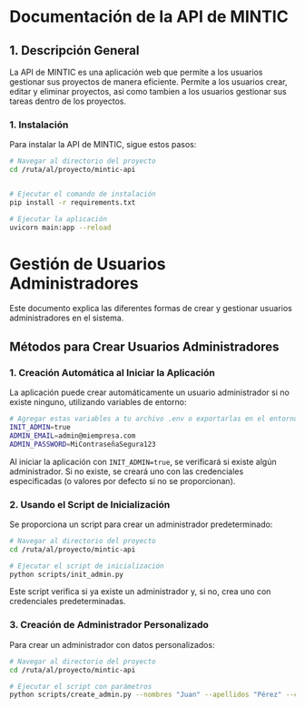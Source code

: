 # Documentación de la API de MINTIC

## 1. Descripción General

La API de MINTIC es una aplicación web que permite a los usuarios gestionar sus proyectos de manera eficiente. Permite a los usuarios crear, editar y eliminar proyectos, asi como tambien a los usuarios gestionar sus tareas dentro de los proyectos.

### 1. Instalación

Para instalar la API de MINTIC, sigue estos pasos:

```bash
# Navegar al directorio del proyecto
cd /ruta/al/proyecto/mintic-api


# Ejecutar el comando de instalación
pip install -r requirements.txt

# Ejecutar la aplicación
uvicorn main:app --reload
```

# Gestión de Usuarios Administradores

Este documento explica las diferentes formas de crear y gestionar usuarios administradores en el sistema.

## Métodos para Crear Usuarios Administradores

### 1. Creación Automática al Iniciar la Aplicación

La aplicación puede crear automáticamente un usuario administrador si no existe ninguno, utilizando variables de entorno:

```bash
# Agregar estas variables a tu archivo .env o exportarlas en el entorno
INIT_ADMIN=true
ADMIN_EMAIL=admin@miempresa.com
ADMIN_PASSWORD=MiContraseñaSegura123
```

Al iniciar la aplicación con `INIT_ADMIN=true`, se verificará si existe algún administrador. Si no existe, se creará uno con las credenciales especificadas (o valores por defecto si no se proporcionan).

### 2. Usando el Script de Inicialización

Se proporciona un script para crear un administrador predeterminado:

```bash
# Navegar al directorio del proyecto
cd /ruta/al/proyecto/mintic-api

# Ejecutar el script de inicialización
python scripts/init_admin.py
```

Este script verifica si ya existe un administrador y, si no, crea uno con credenciales predeterminadas.

### 3. Creación de Administrador Personalizado

Para crear un administrador con datos personalizados:

```bash
# Navegar al directorio del proyecto
cd /ruta/al/proyecto/mintic-api

# Ejecutar el script con parámetros
python scripts/create_admin.py --nombres "Juan" --apellidos "Pérez" --correo "juan@empresa.com" --contra "ContraseñaSegura123" --pais "Colombia" --ciudad "Medellín"
```
